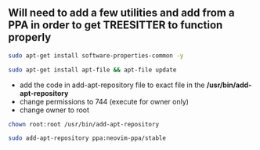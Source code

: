 ## Will need to add a few utilities and add from a PPA in order to get TREESITTER to function properly
```bash
sudo apt-get install software-properties-common -y
```
```bash
sudo apt-get install apt-file && apt-file update
```
* add the code in add-apt-repository file to exact file in the **/usr/bin/add-apt-repository**
* change permissions to 744 (execute for owner only)
* change owner to root
```bash
chown root:root /usr/bin/add-apt-repository
```
```bash
sudo add-apt-repository ppa:neovim-ppa/stable
```





